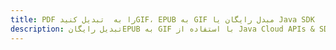 ---title: PDF را به  تبدیل کنیدGIF، EPUB به GIF مبدل رایگان یا Java SDKdescription: تبدیل رایگانEPUB به GIF با استفاده از Java Cloud APIs & SDK همچنین اسناد PDF را در Cloud ایجاد، ویرایش و رندر کنید.---